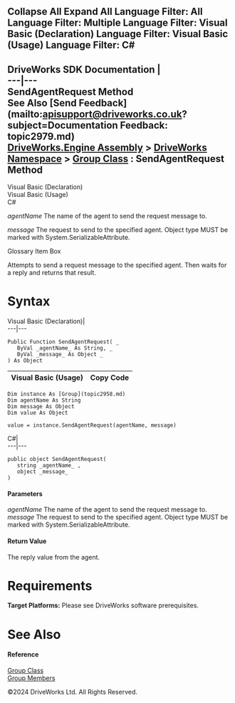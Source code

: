        

 Collapse All Expand All  Language Filter: All  Language Filter: Multiple  Language Filter: Visual Basic (Declaration) Language Filter: Visual Basic (Usage) Language Filter: C#  
---  
DriveWorks SDK Documentation  |   
---|---  
SendAgentRequest Method   
See Also [Send Feedback](mailto:apisupport@driveworks.co.uk?subject=Documentation Feedback: topic2979.md)  
[DriveWorks.Engine Assembly](topic2156.md) > [DriveWorks Namespace](topic2159.md) > [Group Class](topic2958.md) : SendAgentRequest Method  
---  
  
Visual Basic (Declaration)    
Visual Basic (Usage)    
C# 

_agentName_
    The name of the agent to send the request message to.

_message_
    The request to send to the specified agent. Object type MUST be marked with System.SerializableAttribute.

Glossary Item Box

Attempts to send a request message to the specified agent. Then waits for a reply and returns that result. 

# Syntax

Visual Basic (Declaration)|   
---|---  
      
    
    Public Function SendAgentRequest( _
       ByVal _agentName_ As String, _
       ByVal _message_ As Object _
    ) As Object  
  
Visual Basic (Usage)| Copy Code  
---|---  
      
    
    Dim instance As [Group](topic2958.md)
    Dim agentName As String
    Dim message As Object
    Dim value As Object
     
    value = instance.SendAgentRequest(agentName, message)  
  
C#|   
---|---  
      
    
    public object SendAgentRequest( 
       string _agentName_ ,
       object _message_
    )  
  
#### Parameters

 _agentName_
    The name of the agent to send the request message to.
_message_
    The request to send to the specified agent. Object type MUST be marked with System.SerializableAttribute.

#### Return Value

The reply value from the agent.

# Requirements

**Target Platforms:** Please see DriveWorks software prerequisites.

# See Also

#### Reference

[Group Class](topic2958.md)   
[Group Members](topic2959.md)

©2024 DriveWorks Ltd. All Rights Reserved.
